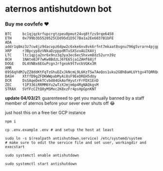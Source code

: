 # aternos antishutdown bot

### Buy me covfefe ❤️
```
BTC     bc1qjqzkrfupcrgtzpeu0pmut24vq8tfzs9rqe6458
ETH     0x799b3b5520525CDd95d1D5C7Ba1a2Ee6037B1bFE
ADA     addr1q8mz3z7cw4jz9dacvpz6dpw2c6xke6nv8vk6rfnt7mkaat8vgnu796g5vrarn4pjgpdqkare9zryx645e25wcae8636q97typg
XRP     r3Bpcyp8zVNkaDzpppdRTuSXSvxAUJXAVj
LTC     ltc1qpja2nr6x9nz3q3ya3ec6ec5hxvm8dz52urn39z
BCH     1NAteBJF7wKw8BdzLJ6YE65ja1ZAHf68jf
DOGE    DL4VNBx6EGuPcgnJrfgxok9tTvcbVGKx3R
XMR     89S6qYdMJyZZ8ddKtFqTzGhuDZxJkNcmL9L6KzTSw7AeQos1uku2GBhBaHLUYtgv4TQRRQuNF4FixAu6geKC2r25NyWZj2Q
DASH    XtffD9gZFDKWWpabMyAi8sF9EeDREH5dUy
DCR     DsSAqeDekTCvbd84GkAofHyutrFrFDX1EnD
ZEC     t1P336iRRMM6Yu2wTzXJmjm6p4RgNAQkgsM
STRAX   SVfFcCZtQ8yMSMxc2K8xzFr4psHpGpnKNT 
```

**update 04/03/21**: guarenteeed to get you manually banned by a staff member of aternos before your sever ever shuts off 😂

just host this on a free tier GCP instance

```
npm i 

cp .env.example .env # and setup the host at least

sudo ln -s $(realpath antishutdown.service) /etc/systemd/system
# make sure to edit the service file and set user, workingdir and execstart

sudo systemctl enable antishutdown

sudo systemctl start antishutdown
```

